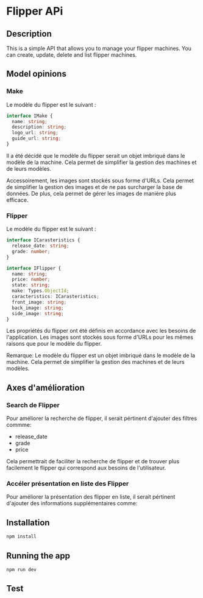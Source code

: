 # Flipper APi

## Description

This is a simple API that allows you to manage your flipper machines. You can create, update, delete and list flipper machines.

## Model opinions

### Make

Le modèle du flipper est le suivant :

```ts
interface IMake {
  name: string;
  description: string;
  logo_url: string;
  guide_url: string;
}
```

Il a été décidé que le modèle du flipper serait un objet imbriqué dans le modèle de la machine. Cela permet de simplifier la gestion des machines et de leurs modèles.

Accessoirement, les images sont stockés sous forme d'URLs. Cela permet de simplifier la gestion des images et de ne pas surcharger la base de données. De plus, cela permet de gérer les images de manière plus efficace.

### Flipper

Le modèle du flipper est le suivant :

```ts
interface ICarasteristics {
  release_date: string;
  grade: number;
}

interface IFlipper {
  name: string;
  price: number;
  state: string;
  make: Types.ObjectId;
  caracteristics: ICarasteristics;
  front_image: string;
  back_image: string;
  side_image: string;
}
```

Les propriétés du flipper ont été définis en accordance avec les besoins de l'application. Les images sont stockés sous forme d'URLs pour les mêmes raisons que pour le modèle du flipper.

Remarque: Le modèle du flipper est un objet imbriqué dans le modèle de la machine. Cela permet de simplifier la gestion des machines et de leurs modèles.

## Axes d'amélioration

### Search de Flipper

Pour améliorer la recherche de flipper, il serait pértinent d'ajouter des filtres commme:

- release_date
- grade
- price

Cela permettrait de faciliter la recherche de flipper et de trouver plus facilement le flipper qui correspond aux besoins de l'utilisateur.

### Accéler présentation en liste des Flipper

Pour améliorer la présentation des flipper en liste, il serait pértinent d'ajouter des informations supplémentaires comme:




## Installation

```sh
npm install
```

## Running the app

```sh
npm run dev
```

## Test

